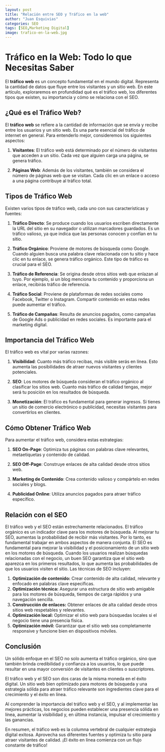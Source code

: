 ```yaml
---
layout: post
title: "Relación entre SEO y Tráfico en la web"
author: "Juan Esquivias"
categories: SEO
tags: [SEO,Marketing Digital]
image: trafico-en-la-web.jpg
---
```

# Tráfico en la Web: Todo lo que Necesitas Saber

El **tráfico web** es un concepto fundamental en el mundo digital. Representa la cantidad de datos que fluye entre los visitantes y un sitio web. En este artículo, exploraremos en profundidad qué es el tráfico web, los diferentes tipos que existen, su importancia y cómo se relaciona con el SEO.

## ¿Qué es el Tráfico Web?

El **tráfico web** se refiere a la cantidad de información que se envía y recibe entre los usuarios y un sitio web. Es una parte esencial del tráfico de internet en general. Para entenderlo mejor, consideremos los siguientes aspectos:

1. **Visitantes**: El tráfico web está determinado por el número de visitantes que acceden a un sitio. Cada vez que alguien carga una página, se genera tráfico.

2. **Páginas Web**: Además de los visitantes, también se considera el número de páginas web que se visitan. Cada clic en un enlace o acceso a una página contribuye al tráfico total.

## Tipos de Tráfico Web

Existen varios tipos de tráfico web, cada uno con sus características y fuentes:

1. **Tráfico Directo**: Se produce cuando los usuarios escriben directamente la URL del sitio en su navegador o utilizan marcadores guardados. Es un tráfico valioso, ya que indica que las personas conocen y confían en tu sitio.

2. **Tráfico Orgánico**: Proviene de motores de búsqueda como Google. Cuando alguien busca una palabra clave relacionada con tu sitio y hace clic en tu enlace, se genera tráfico orgánico. Este tipo de tráfico es crucial para el SEO.

3. **Tráfico de Referencia**: Se origina desde otros sitios web que enlazan al tuyo. Por ejemplo, si un blog menciona tu contenido y proporciona un enlace, recibirás tráfico de referencia.

4. **Tráfico Social**: Proviene de plataformas de redes sociales como Facebook, Twitter o Instagram. Compartir contenido en estas redes puede aumentar el tráfico.

5. **Tráfico de Campañas**: Resulta de anuncios pagados, como campañas de Google Ads o publicidad en redes sociales. Es importante para el marketing digital.

## Importancia del Tráfico Web

El tráfico web es vital por varias razones:

1. **Visibilidad**: Cuanto más tráfico recibas, más visible serás en línea. Esto aumenta las posibilidades de atraer nuevos visitantes y clientes potenciales.

2. **SEO**: Los motores de búsqueda consideran el tráfico orgánico al clasificar los sitios web. Cuanto más tráfico de calidad tengas, mejor será tu posición en los resultados de búsqueda.

3. **Monetización**: El tráfico es fundamental para generar ingresos. Si tienes un sitio de comercio electrónico o publicidad, necesitas visitantes para convertirlos en clientes.

## Cómo Obtener Tráfico Web

Para aumentar el tráfico web, considera estas estrategias:

1. **SEO On-Page**: Optimiza tus páginas con palabras clave relevantes, metaetiquetas y contenido de calidad.

2. **SEO Off-Page**: Construye enlaces de alta calidad desde otros sitios web.

3. **Marketing de Contenido**: Crea contenido valioso y compártelo en redes sociales y blogs.

4. **Publicidad Online**: Utiliza anuncios pagados para atraer tráfico específico.

## Relación con el SEO

El tráfico web y el SEO están estrechamente relacionados. El tráfico orgánico es un indicador clave para los motores de búsqueda. Al mejorar tu SEO, aumentas la probabilidad de recibir más visitantes. Por lo tanto, es fundamental trabajar en ambos aspectos de manera conjunta.
El SEO es fundamental para mejorar la visibilidad y el posicionamiento de un sitio web en los motores de búsqueda. Cuando los usuarios realizan búsquedas relacionadas con el negocio, un buen SEO garantiza que el sitio web aparezca en los primeros resultados, lo que aumenta las probabilidades de que los usuarios visiten el sitio.
Las técnicas de SEO incluyen:

1. **Optimización de contenido:** Crear contenido de alta calidad, relevante y enfocado en palabras clave específicas.
2. **Optimización técnica:** Asegurar una estructura de sitio web amigable para los motores de búsqueda, tiempos de carga rápidos y una navegación sencilla.
3. **Construcción de enlaces:** Obtener enlaces de alta calidad desde otros sitios web respetables y relevantes.
4. **Optimización local:** Optimizar el sitio web para búsquedas locales si el negocio tiene una presencia física.
5. **Optimización móvil:** Garantizar que el sitio web sea completamente responsive y funcione bien en dispositivos móviles.

## Conclusión
Un sólido enfoque en el SEO no solo aumenta el tráfico orgánico, sino que también brinda credibilidad y confianza a los usuarios, lo que puede resultar en una mayor conversión de visitantes en clientes o suscriptores.

El tráfico web y el SEO son dos caras de la misma moneda en el éxito digital. Un sitio web bien optimizado para motores de búsqueda y una estrategia sólida para atraer tráfico relevante son ingredientes clave para el crecimiento y el éxito en línea.

Al comprender la importancia del tráfico web y el SEO, y al implementar las mejores prácticas, los negocios pueden establecer una presencia sólida en línea, aumentar la visibilidad y, en última instancia, impulsar el crecimiento y las ganancias.

En resumen, el tráfico web es la columna vertebral de cualquier estrategia digital exitosa. Aprovecha sus diferentes fuentes y optimiza tu sitio para atraer visitantes de calidad. ¡El éxito en línea comienza con un flujo constante de tráfico!
